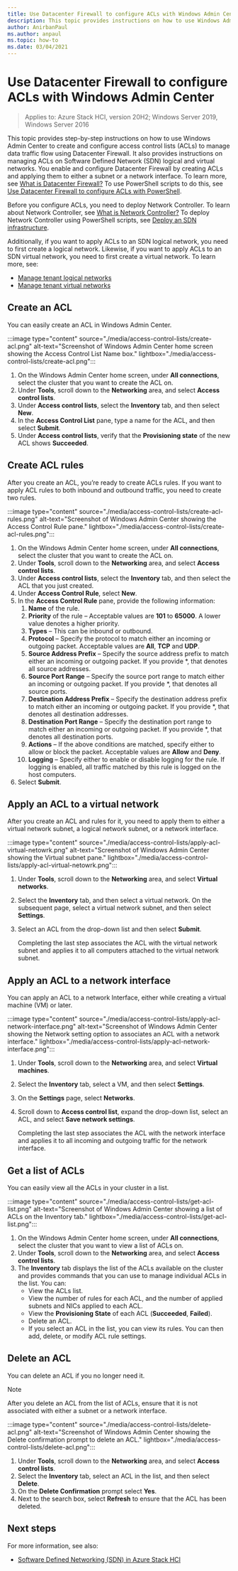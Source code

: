 ```yaml
---
title: Use Datacenter Firewall to configure ACLs with Windows Admin Center
description: This topic provides instructions on how to use Windows Admin Center to create and configure access control lists (ACLs) to manage data traffic flow using Datacenter Firewall and ACLs on Software Defined Network (SDN) logical and virtual networks.
author: AnirbanPaul
ms.author: anpaul
ms.topic: how-to
ms.date: 03/04/2021
---
```


# Use Datacenter Firewall to configure ACLs with Windows Admin Center

>Applies to: Azure Stack HCI, version 20H2; Windows Server 2019, Windows Server 2016

This topic provides step-by-step instructions on how to use Windows Admin Center to create and configure access control lists (ACLs) to manage data traffic flow using Datacenter Firewall. It also provides instructions on managing ACLs on Software Defined Network (SDN) logical and virtual networks. You enable and configure Datacenter Firewall by creating ACLs and applying them to either a subnet or a network interface. To learn more, see [What is Datacenter Firewall?](../concepts/datacenter-firewall-overview.md) To use PowerShell scripts to do this, see [Use Datacenter Firewall to configure ACLs with PowerShell](use-datacenter-firewall-powershell.md).

Before you configure ACLs, you need to deploy Network Controller. To learn about Network Controller, see [What is Network Controller?](../concepts/network-controller-overview.md) To deploy Network Controller using PowerShell scripts, see [Deploy an SDN infrastructure](sdn-express.md).

<!---Deploying NC pulled from the Cluster creation wizard. Note in review handoff to Anirban.--->

Additionally, if you want to apply ACLs to an SDN logical network, you need to first create a logical network. Likewise, if you want to apply ACLs to an SDN virtual network, you need to first create a virtual network. To learn more, see:
- [Manage tenant logical networks](tenant-logical-networks.md)
- [Manage tenant virtual networks](tenant-virtual-networks.md)

## Create an ACL
You can easily create an ACL in Windows Admin Center.

:::image type="content" source="./media/access-control-lists/create-acl.png" alt-text="Screenshot of Windows Admin Center home screen showing the Access Control List Name box." lightbox="./media/access-control-lists/create-acl.png":::

1. On the Windows Admin Center home screen, under **All connections**, select the cluster that you want to create the ACL on.
1. Under **Tools**, scroll down to the **Networking** area, and select **Access control lists**.
1. Under **Access control lists**, select the **Inventory** tab, and then select **New**.
1. In the **Access Control List** pane, type a name for the ACL, and then select **Submit**.
1. Under **Access control lists**, verify that the **Provisioning state** of the new ACL shows **Succeeded**.

## Create ACL rules
After you create an ACL, you’re ready to create ACLs rules. If you want to apply ACL rules to both inbound and outbound traffic, you need to create two rules.

:::image type="content" source="./media/access-control-lists/create-acl-rules.png" alt-text="Screenshot of Windows Admin Center showing the Access Control Rule pane." lightbox="./media/access-control-lists/create-acl-rules.png":::

1. On the Windows Admin Center home screen, under **All connections**, select the cluster that you want to create the ACL on.
1. Under **Tools**, scroll down to the **Networking** area, and select **Access control lists**.
1. Under **Access control lists**, select the **Inventory** tab, and then select the ACL that you just created.
1. Under **Access Control Rule**, select **New**.
1. In the **Access Control Rule** pane, provide the following information:
    1. **Name** of the rule.
    1. **Priority** of the rule – Acceptable values are **101** to **65000**. A lower value denotes a higher priority.
    1. **Types** – This can be inbound or outbound.
    1. **Protocol** – Specify the protocol to match either an incoming or outgoing packet. Acceptable values are **All**, **TCP** and **UDP**.
    1. **Source Address Prefix** – Specify the source address prefix to match either an incoming or outgoing packet. If you provide *, that denotes all source addresses.
    1. **Source Port Range** – Specify the source port range to match either an incoming or outgoing packet. If you provide *, that denotes all source ports.
    1. **Destination Address Prefix** – Specify the destination address prefix to match either an incoming or outgoing packet. If you provide *, that denotes all destination addresses.
    1. **Destination Port Range** – Specify the destination port range to match either an incoming or outgoing packet. If you provide *, that denotes all destination ports.
    1. **Actions** – If the above conditions are matched, specify either to allow or block the packet. Acceptable values are **Allow** and **Deny**.
    1. **Logging** – Specify either to enable or disable logging for the rule. If logging is enabled, all  traffic matched by this rule is logged on the host computers.
1. Select **Submit**.

## Apply an ACL to a virtual network
After you create an ACL and rules for it, you need to apply them to either a virtual network subnet, a logical network subnet, or a network interface.

:::image type="content" source="./media/access-control-lists/apply-acl-virtual-netowrk.png" alt-text="Screenshot of Windows Admin Center showing the Virtual subnet pane." lightbox="./media/access-control-lists/apply-acl-virtual-netowrk.png":::

1. Under **Tools**, scroll down to the **Networking** area, and select **Virtual networks**.
1. Select the **Inventory** tab, and then select a virtual network. On the subsequent page, select a virtual network subnet, and then select **Settings**.
1. Select an ACL from the drop-down list and then select **Submit**.

    Completing the last step associates the ACL with the virtual network subnet and applies it to all computers attached to the virtual network subnet.

## Apply an ACL to a network interface
You can apply an ACL to a network Interface, either while creating a virtual machine (VM) or later.

:::image type="content" source="./media/access-control-lists/apply-acl-network-interface.png" alt-text="Screenshot of Windows Admin Center showing the Network setting option to associates an ACL with a network interface." lightbox="./media/access-control-lists/apply-acl-network-interface.png":::

1. Under **Tools**, scroll down to the **Networking** area, and select **Virtual machines**.
1. Select the **Inventory** tab, select a VM, and then select **Settings**.
1. On the **Settings** page, select **Networks**.
1. Scroll down to **Access control list**, expand the drop-down list, select an ACL, and select **Save network settings**.

    Completing the last step associates the ACL with the network interface and applies it to all incoming and outgoing traffic for the network interface.

## Get a list of ACLs
You can easily view all the ACLs in your cluster in a list.

:::image type="content" source="./media/access-control-lists/get-acl-list.png" alt-text="Screenshot of Windows Admin Center showing a list of ACLs on the Inventory tab." lightbox="./media/access-control-lists/get-acl-list.png":::

1. On the Windows Admin Center home screen, under **All connections**, select the cluster that you want to view a list of ACLs on.
1. Under **Tools**, scroll down to the **Networking** area, and select **Access control lists**.
1. The **Inventory** tab displays the list of the ACLs available on the cluster and provides commands that you can use to manage individual ACLs in the list. You can:
    - View the ACLs list.
    - View the number of rules for each ACL, and the number of applied subnets and NICs applied to each ACL.
    - View the **Provisioning State** of each ACL (**Succeeded**, **Failed**).
    - Delete an ACL.
    - If you select an ACL in the list, you can view its rules. You can then add, delete, or modify ACL rule settings.

## Delete an ACL
You can delete an ACL if you no longer need it.

>[!NOTE]
> After you delete an ACL from the list of ACLs, ensure that it is not associated with either a subnet or a network interface.

:::image type="content" source="./media/access-control-lists/delete-acl.png" alt-text="Screenshot of Windows Admin Center showing the Delete confirmation prompt to delete an ACL." lightbox="./media/access-control-lists/delete-acl.png":::

1. Under **Tools**, scroll down to the **Networking** area, and select **Access control lists**.
1. Select the **Inventory** tab, select an ACL in the list, and then select **Delete**.
1. On the **Delete Confirmation** prompt select **Yes**.
1. Next to the search box, select **Refresh** to ensure that the ACL has been deleted.

## Next steps
For more information, see also:
- [Software Defined Networking (SDN) in Azure Stack HCI](../concepts/software-defined-networking.md)
